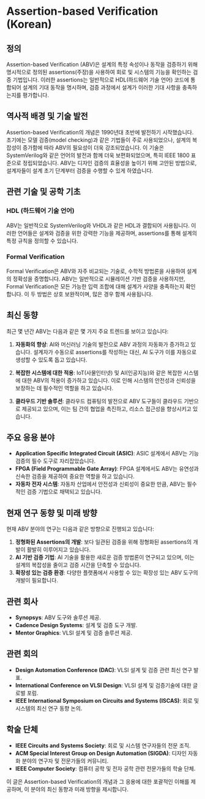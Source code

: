 # Assertion-based Verification (Korean)

## 정의

Assertion-based Verification (ABV)은 설계의 특정 속성이나 동작을 검증하기 위해 명시적으로 정의된 assertions(주장)을 사용하여 회로 및 시스템의 기능을 확인하는 검증 기법입니다. 이러한 assertions는 일반적으로 HDL(하드웨어 기술 언어) 코드에 통합되어 설계의 기대 동작을 명시하며, 검증 과정에서 설계가 이러한 기대 사항을 충족하는지를 평가합니다.

## 역사적 배경 및 기술 발전

Assertion-based Verification의 개념은 1990년대 초반에 발전하기 시작했습니다. 초기에는 모델 검증(model checking)과 같은 기법들이 주로 사용되었으나, 설계의 복잡성이 증가함에 따라 ABV의 필요성이 더욱 강조되었습니다. 이 기술은 SystemVerilog와 같은 언어의 발전과 함께 더욱 보편화되었으며, 특히 IEEE 1800 표준으로 정립되었습니다. ABV는 디자인 검증의 효율성을 높이기 위해 고안된 방법으로, 설계자들이 설계 초기 단계부터 검증을 수행할 수 있게 하였습니다.

## 관련 기술 및 공학 기초

### HDL (하드웨어 기술 언어)

ABV는 일반적으로 SystemVerilog와 VHDL과 같은 HDL과 결합되어 사용됩니다. 이러한 언어들은 설계와 검증을 위한 강력한 기능을 제공하며, assertions를 통해 설계의 특정 규칙을 정의할 수 있습니다.

### Formal Verification

Formal Verification은 ABV와 자주 비교되는 기술로, 수학적 방법론을 사용하여 설계의 정확성을 증명합니다. ABV는 일반적으로 시뮬레이션 기반 검증을 사용하지만, Formal Verification은 모든 가능한 입력 조합에 대해 설계가 사양을 충족하는지 확인합니다. 이 두 방법은 상호 보완적이며, 많은 경우 함께 사용됩니다.

## 최신 동향

최근 몇 년간 ABV는 다음과 같은 몇 가지 주요 트렌드를 보이고 있습니다:

1. **자동화의 향상**: AI와 머신러닝 기술의 발전으로 ABV 과정의 자동화가 증가하고 있습니다. 설계자가 수동으로 assertions를 작성하는 대신, AI 도구가 이를 자동으로 생성할 수 있도록 돕고 있습니다.

2. **복잡한 시스템에 대한 적용**: IoT(사물인터넷) 및 AI(인공지능)와 같은 복잡한 시스템에 대한 ABV의 적용이 증가하고 있습니다. 이로 인해 시스템의 안전성과 신뢰성을 보장하는 데 필수적인 역할을 하고 있습니다.

3. **클라우드 기반 솔루션**: 클라우드 컴퓨팅의 발전으로 ABV 도구들이 클라우드 기반으로 제공되고 있으며, 이는 팀 간의 협업을 촉진하고, 리소스 접근성을 향상시키고 있습니다.

## 주요 응용 분야

- **Application Specific Integrated Circuit (ASIC)**: ASIC 설계에서 ABV는 기능 검증의 필수 도구로 자리잡았습니다.
- **FPGA (Field Programmable Gate Array)**: FPGA 설계에서도 ABV는 유연성과 신속한 검증을 제공하여 중요한 역할을 하고 있습니다.
- **자동차 전자 시스템**: 자동차 산업에서 안전성과 신뢰성이 중요한 만큼, ABV는 필수적인 검증 기법으로 채택되고 있습니다.

## 현재 연구 동향 및 미래 방향

현재 ABV 분야의 연구는 다음과 같은 방향으로 진행되고 있습니다:

1. **정형화된 Assertions의 개발**: 보다 일관된 검증을 위해 정형화된 assertions의 개발이 활발히 이루어지고 있습니다.
2. **AI 기반 검증 기법**: AI 기술을 활용한 새로운 검증 방법론이 연구되고 있으며, 이는 설계의 복잡성을 줄이고 검증 시간을 단축할 수 있습니다.
3. **확장성 있는 검증 환경**: 다양한 플랫폼에서 사용할 수 있는 확장성 있는 ABV 도구의 개발이 필요합니다.

## 관련 회사

- **Synopsys**: ABV 도구와 솔루션 제공.
- **Cadence Design Systems**: 설계 및 검증 도구 개발.
- **Mentor Graphics**: VLSI 설계 및 검증 솔루션 제공.

## 관련 회의

- **Design Automation Conference (DAC)**: VLSI 설계 및 검증 관련 최신 연구 발표.
- **International Conference on VLSI Design**: VLSI 설계 및 검증기술에 대한 글로벌 포럼.
- **IEEE International Symposium on Circuits and Systems (ISCAS)**: 회로 및 시스템의 최신 연구 동향 논의.

## 학술 단체

- **IEEE Circuits and Systems Society**: 회로 및 시스템 연구자들의 전문 조직.
- **ACM Special Interest Group on Design Automation (SIGDA)**: 디자인 자동화 분야의 연구자 및 전문가들의 커뮤니티.
- **IEEE Computer Society**: 컴퓨터 공학 및 전자 공학 관련 전문가들의 학술 단체.

이 글은 Assertion-based Verification의 개념과 그 응용에 대한 포괄적인 이해를 제공하며, 이 분야의 최신 동향과 미래 방향을 제시합니다.